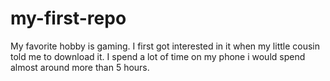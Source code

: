 # my-first-repo
My favorite hobby is gaming. I first got interested in it when my little cousin told me to download it. I spend a lot of time on my phone i would spend almost around more than 5 hours.
